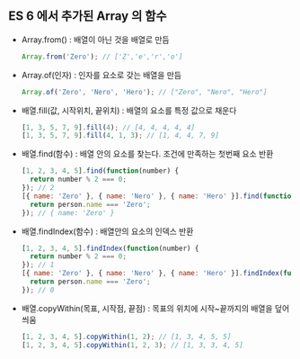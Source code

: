 ## ES 6 에서 추가된 Array 의 함수
- Array.from() : 배열이 아닌 것을 배열로 만듬
    ```javascript
    Array.from('Zero'); // ['Z','e','r','o']
    ```

- Array.of(인자) : 인자를 요소로 갖는 배열을 만듬

    ```javascript
    Array.of('Zero', 'Nero', 'Hero'); // ["Zero", "Nero", "Hero"]
    ```

- 배열.fill(값, 시작위치, 끝위치) : 배열의 요소를 특정 값으로 채운다

    ```javascript
    [1, 3, 5, 7, 9].fill(4); // [4, 4, 4, 4, 4]
    [1, 3, 5, 7, 9].fill(4, 1, 3); // [1, 4, 4, 7, 9]
    ```

- 배열.find(함수) : 배열 안의 요소를 찾는다. 조건에 만족하는 첫번째 요소 반환

    ```javascript
    [1, 2, 3, 4, 5].find(function(number) {
      return number % 2 === 0;
    }); // 2
    [{ name: 'Zero' }, { name: 'Nero' }, { name: 'Hero' }].find(function(person) {
      return person.name === 'Zero';
    }); // { name: 'Zero' }
    ```

- 배열.findIndex(함수) : 배열안의 요소의 인덱스 반환

    ```javascript
    [1, 2, 3, 4, 5].findIndex(function(number) {
      return number % 2 === 0;
    }); // 1
    [{ name: 'Zero' }, { name: 'Nero' }, { name: 'Hero' }].findIndex(function(person) {
      return person.name === 'Zero';
    }); // 0
    ```

- 배열.copyWithin(목표, 시작점, 끝점) : 목표의 위치에 시작~끝까지의 배열을 덮어씌움

    ```javascript
    [1, 2, 3, 4, 5].copyWithin(1, 2); // [1, 3, 4, 5, 5]
    [1, 2, 3, 4, 5].copyWithin(1, 2, 3); // [1, 3, 3, 4, 5]
    ```